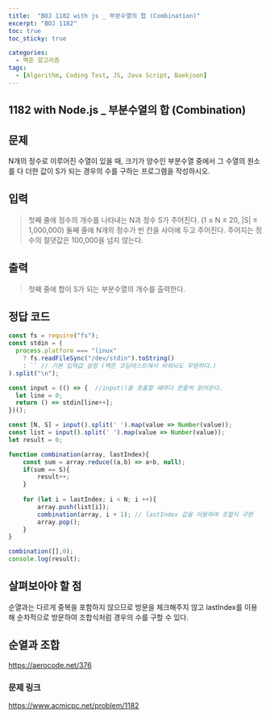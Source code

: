 ```yaml
---
title:  "BOJ 1182 with js _ 부분수열의 합 (Combination)"
excerpt: "BOJ 1182"
toc: true
toc_sticky: true

categories:
  - 백준 알고리즘
tags:
  - [Algorithm, Coding Test, JS, Java Script, Baekjoon]
---  
```


## 1182 with Node.js _ 부분수열의 합 (Combination) ##

## 문제 ## 
N개의 정수로 이루어진 수열이 있을 때, 크기가 양수인 부분수열 중에서 그 수열의 원소를 다 더한 값이 S가 되는 경우의 수를 구하는 프로그램을 작성하시오.

## 입력 ## 
> 첫째 줄에 정수의 개수를 나타내는 N과 정수 S가 주어진다. (1 ≤ N ≤ 20, |S| ≤ 1,000,000) 둘째 줄에 N개의 정수가 빈 칸을 사이에 두고 주어진다. 주어지는 정수의 절댓값은 100,000을 넘지 않는다.

## 출력 ##
> 첫째 줄에 합이 S가 되는 부분수열의 개수를 출력한다.

## 정답 코드 ##
```js
const fs = require("fs");
const stdin = (
  process.platform === "linux"
    ? fs.readFileSync("/dev/stdin").toString()
    : `` // 기본 입력값 설정 (백준 코딩테스트에서 비워놔도 무방하다.)
).split("\n");

const input = (() => {  //input()을 호출할 때마다 한줄씩 읽어온다.
  let line = 0;
  return () => stdin[line++];
})(); 

const [N, S] = input().split(' ').map(value => Number(value));
const list = input().split(' ').map(value => Number(value));
let result = 0;

function combination(array, lastIndex){
    const sum = array.reduce((a,b) => a+b, null);
    if(sum == S){
        result++;
    }
    
    for (let i = lastIndex; i < N; i ++){
        array.push(list[i]);
        combination(array, i + 1); // lastIndex 값을 이용하여 조합식 구현
        array.pop();
    }    
}

combination([],0);
console.log(result);
```
## 살펴보아야 할 점 ##
순열과는 다르게 중복을 포함하지 않으므로 방문을 체크해주지 않고 lastIndex를 이용해 순차적으로 방문하여 조합식처럼 경우의 수를 구할 수 있다.

## 순열과 조합 ##
<a href="https://aerocode.net/376" target="_blank">https://aerocode.net/376</a>


### 문제 링크 ### 
<a href="https://www.acmicpc.net/problem/1182" target="_blank">https://www.acmicpc.net/problem/1182 </a>